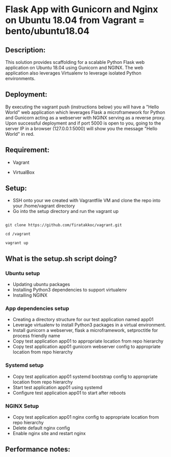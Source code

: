 # Flask App with Gunicorn and Nginx on Ubuntu 18.04 from Vagrant = bento/ubuntu18.04

## Description:

This solution provides scaffolding for a scalable Python Flask web application on Ubuntu 18.04 using Gunicorn and NGINX. The web application also leverages Virtualenv to leverage isolated Python environments.

## Deployment:

By executing the vagrant push (instructions below) you will have a "Hello World" web application which leverages Flask a microframework for Python and Gunicorn acting as a webserver with NGINX serving as a reverse proxy. Upon successful deployment and if port 5000 is open to you, going to the server IP in a browser (127.0.0.1:5000) will show you the message "Hello World" in red.

## Requirement:

* Vagrant

* VirtualBox

## Setup:

* SSH onto your we created with Vagrantfile VM and clone the repo into your /home/vagrant directory
* Go into the setup directory and run the vagrant up

```

git clone https://github.com/firatakkoc/vagrant.git

cd /vagrant

vagrant up

```

## What is the setup.sh script doing?


### Ubuntu setup

* Updating ubuntu packages
* Installing Python3 dependencies to support virtualenv
* Installing NGINX


### App dependencies setup

* Creating a directory structure for our test application named app01
* Leverage virtualenv to install Python3 packages in a virtual environment.
* Install gunicorn a webserver, flask a microframework, setproctitle for process friendly name
* Copy test application app01 to appropriate location from repo hierarchy
* Copy test application app01 gunicorn webserver config to appropriate location from repo hierarchy

### Systemd setup

* Copy test application app01 systemd bootstrap config to appropriate location from repo hierarchy
* Start test application app01 using systemd
* Configure test application app01 to start after reboots

### NGINX Setup

* Copy test application app01 nginx config to appropriate location from repo hierarchy
* Delete default nginx config
* Enable nginx site and restart nginx

## Performance notes:

